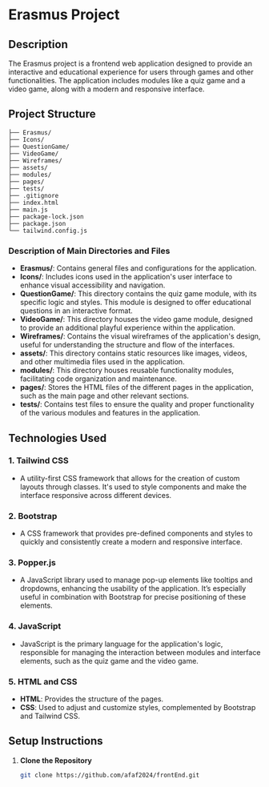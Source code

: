 # Erasmus Project

## Description
The Erasmus project is a frontend web application designed to provide an interactive and educational experience for users through games and other functionalities. The application includes modules like a quiz game and a video game, along with a modern and responsive interface.

## Project Structure

```
├── Erasmus/
├── Icons/
├── QuestionGame/
├── VideoGame/
├── Wireframes/
├── assets/
├── modules/
├── pages/
├── tests/
├── .gitignore
├── index.html
├── main.js
├── package-lock.json
├── package.json
└── tailwind.config.js
```

### Description of Main Directories and Files

- **Erasmus/**: Contains general files and configurations for the application.
- **Icons/**: Includes icons used in the application's user interface to enhance visual accessibility and navigation.
- **QuestionGame/**: This directory contains the quiz game module, with its specific logic and styles. This module is designed to offer educational questions in an interactive format.
- **VideoGame/**: This directory houses the video game module, designed to provide an additional playful experience within the application.
- **Wireframes/**: Contains the visual wireframes of the application's design, useful for understanding the structure and flow of the interfaces.
- **assets/**: This directory contains static resources like images, videos, and other multimedia files used in the application.
- **modules/**: This directory houses reusable functionality modules, facilitating code organization and maintenance.
- **pages/**: Stores the HTML files of the different pages in the application, such as the main page and other relevant sections.
- **tests/**: Contains test files to ensure the quality and proper functionality of the various modules and features in the application.


## Technologies Used

### 1. **Tailwind CSS**
   - A utility-first CSS framework that allows for the creation of custom layouts through classes. It's used to style components and make the interface responsive across different devices.

### 2. **Bootstrap**
   - A CSS framework that provides pre-defined components and styles to quickly and consistently create a modern and responsive interface.

### 3. **Popper.js**
   - A JavaScript library used to manage pop-up elements like tooltips and dropdowns, enhancing the usability of the application. It’s especially useful in combination with Bootstrap for precise positioning of these elements.

### 4. **JavaScript**
   - JavaScript is the primary language for the application's logic, responsible for managing the interaction between modules and interface elements, such as the quiz game and the video game.

### 5. **HTML and CSS**
   - **HTML**: Provides the structure of the pages.
   - **CSS**: Used to adjust and customize styles, complemented by Bootstrap and Tailwind CSS.

## Setup Instructions

1. **Clone the Repository**
   ```bash
   git clone https://github.com/afaf2024/frontEnd.git
   ```

